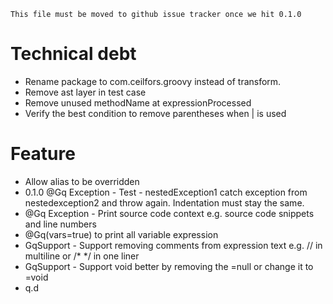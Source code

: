 ```
This file must be moved to github issue tracker once we hit 0.1.0
```

# Technical debt
- Rename package to com.ceilfors.groovy instead of transform.
- Remove ast layer in test case
- Remove unused methodName at expressionProcessed
- Verify the best condition to remove parentheses when | is used

# Feature
- Allow alias to be overridden
- 0.1.0 @Gq Exception - Test - nestedException1 catch exception from nestedexception2 and throw again. Indentation must stay the same.
- @Gq Exception - Print source code context e.g. source code snippets and line numbers
- @Gq(vars=true) to print all variable expression
- GqSupport - Support removing comments from expression text e.g. // in multiline or /* */ in one liner
- GqSupport - Support void better by removing the =null or change it to =void
- q.d